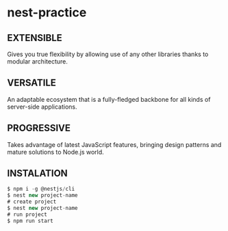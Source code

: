 # nest-practice

## EXTENSIBLE
Gives you true flexibility by allowing use of any other libraries thanks to modular architecture.

## VERSATILE
An adaptable ecosystem that is a fully-fledged backbone for all kinds of server-side applications.

## PROGRESSIVE
Takes advantage of latest JavaScript features, bringing design patterns and mature solutions to Node.js world.


## INSTALATION
```javascript
$ npm i -g @nestjs/cli
$ nest new project-name
# create project 
$ nest new project-name
# run project
$ npm run start
```